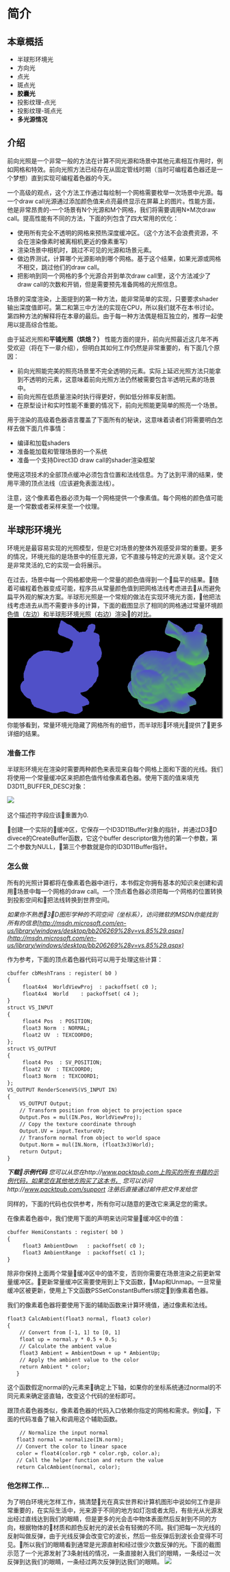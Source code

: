 # 简介

## 本章概括
* 半球形环境光
* 方向光
* 点光
* 斑点光
* **胶囊光**
* 投影纹理-点光
* 投影纹理-斑点光
* **多光源情况**

## 介绍

前向光照是一个非常一般的方法在计算不同光源和场景中其他元素相互作用时，例如网格和特效。前向光照方法已经存在从固定管线时期（当时可编程着色器还是一个梦想）直到实现可编程着色器的今天。

一个高级的观点，这个方法工作通过每绘制一个网格需要枚举一次场景中光源。每一个draw call光源通过添加颜色值来点亮最终显示在屏幕上的图片。性能方面，他是非常昂贵的-一个场景有N个光源和M个网格，我们将需要调用N×M次draw call。提高性能有不同的方法，下面的列包含了四大常用的优化：
* 使用所有完全不透明的网格来预热深度缓冲区。（这个方法不会浪费资源，不会在渲染像素时被离相机更近的像素重写）
* 渲染场景中相机时，跳过不可见的光源和场景元素。
* 做边界测试，计算哪个光源影响到哪个网格。基于这个结果，如果光源或网格不相交，跳过他们的draw call。
* 把影响到同一个网格的多个光源合并到单次draw call里，这个方法减少了draw call的次数和开销，但是需要预先准备网格的光照信息。

场景的深度渲染，上面提到的第一种方法，能非常简单的实现，只要要求shader输出深度值即可。第二和第三中方法的实现在CPU，所以我们就不在本书讨论。第四种方法的解释将在本章的最后。由于每一种方法偶是相互独立的，推荐一起使用以提高综合性能。

由于延迟光照和**平铺光照（烘焙？）** 性能方面的提升，前向光照最近这几年不再受欢迎（将在下一章介绍），但明白其如何工作仍然是非常重要的，有下面几个原因：
* 前向光照能完美的照亮场景里不完全透明的元素。实际上延迟光照方法只能拿到不透明的元素，这意味着前向光照方法仍然被需要包含半透明元素的场景中。
* 前向光照在低质量渲染时执行得更好，例如低分辨率反射图。
* 在原型设计和实时性能不重要的情况下，前向光照能更简单的照亮一个场景。

用于渲染的高级着色器语言覆盖了下面所有的秘诀，这意味着读者们将需要明白怎样去做下面几件事情：
* 编译和加载shaders
* 准备能加载和管理场景的一个系统
* 准备一个支持Direct3D draw call的shader渲染框架

使用这项技术的全部顶点缓冲必须包含位置和法线信息。为了达到平滑的结果，使用平滑的顶点法线（应该避免表面法线）。

注意，这个像素着色器必须为每一个网格提供一个像素值。每个网格的颜色值可能是一个常数或者采样来至一个纹理。

## 半球形环境光
环境光是最容易实现的光照模型，但是它对场景的整体外观感受非常的重要。更多的情况，环境光指的是场景中的任意光源，它不直接与特定的光源关联。这个定义是非常灵活的,它的实现一会将展示。

在过去，场景中每一个网格都使用一个常量的颜色值得到一个扁平的结果。随着可编程着色器变成可能，程序员从常量颜色值到把网格法线考虑进去从而避免扁平外观的解决方案。半球形光照是一个常规的做法在实现环境光方面，他把法线考虑进去从而不需要许多的计算，下面的截图显示了相同的网格通过常量环境颜色值（左边）和半球形环境光照（右边）渲染的对比。
![](https://raw.githubusercontent.com/childCoding/HLSL-Development-Cookbook-/master/image/1-1.jpg)
你能够看到，常量环境光隐藏了网格所有的细节，而半球形环境光提供了更多详细的结果。

### 准备工作
半球形环境光在渲染时需要两种颜色来表现来自每个网格上面和下面的光线。我们将使用一个常量缓冲区来把颜色值传给像素着色器。使用下面的值来填充D3D11_BUFFER_DESC对象：

![](https://raw.githubusercontent.com/childCoding/HLSL-Development-Cookbook-/master/image/1-2.jpg)

这个描述符字段应该重置为0.

创建一个实际的缓冲区，它保存一个ID3D11Buffer对象的指针，并通过D3D divece的CreateBuffer函数，它这个buffer descriptor做为他的第一个参数，第二个参数为NULL，第三个参数就是你的ID3D11Buffer指针。

### 怎么做
所有的光照计算都将在像素着色器中进行，本书假定你拥有基本的知识来创建和调用场景中每一个网格的draw call。一个顶点着色器必须把每一个网格的位置转换到投影空间和把法线转换到世界空间。

*如果你不熟悉3D图形学种的不同空间（坐标系），访问微软的MSDN你能找到所有的信息[http://msdn.microsoft.com/en-us/library/windows/desktop/bb206269%28v=vs.85%29.aspx](http://msdn.microsoft.com/en-us/library/windows/desktop/bb206269%28v=vs.85%29.aspx)*

作为参考，下面的顶点着色器代码可以用于处理这些计算：
```
cbuffer cbMeshTrans : register( b0 )
{
     float4x4  WorldViewProj  : packoffset( c0 );
     float4x4  World    : packoffset( c4 );
}
struct VS_INPUT
{
     float4 Pos  : POSITION;
     float3 Norm  : NORMAL;
     float2 UV  : TEXCOORD0;
};
struct VS_OUTPUT
{
     float4 Pos  : SV_POSITION;
     float2 UV  : TEXCOORD0;
     float3 Norm  : TEXCOORD1;
};
VS_OUTPUT RenderSceneVS(VS_INPUT IN)
{
    VS_OUTPUT Output;
    // Transform position from object to projection space
    Output.Pos = mul(IN.Pos, WorldViewProj);
    // Copy the texture coordinate through
    Output.UV = input.TextureUV;
    // Transform normal from object to world space
    Output.Norm = mul(IN.Norm, (float3x3)World);
    return Output;
}
```
***下载示例代码***
*您可以从您在http://www.packtpub.com上购买的所有书籍的示例代码，如果您在其他地方购买了这本书， 您可以访问http://www.packtpub.com/support 注册后直接通过邮件把文件发给您*

同样的，下面的代码也仅供参考，所有你可以随意的更改它来满足您的需求。

在像素着色器中，我们使用下面的声明来访问常量缓冲区中的值：
```
cbuffer HemiConstants : register( b0 )
{
     float3 AmbientDown   : packoffset( c0 );
     float3 AmbientRange  : packoffset( c1 );
}
```
除非你保持上面两个常量缓冲区中的值不变，否则你需要在场景渲染之前更新常量缓冲区。更新常量缓冲区需要使用到上下文函数，Map和Unmap。一旦常量缓冲区被更新，使用上下文函数PSSetConstantBuffers绑定到像素着色器。

我们的像素着色器将要使用下面的辅助函数来计算环境值，通过像素和法线。
```
float3 CalcAmbient(float3 normal, float3 color)
{
    // Convert from [-1, 1] to [0, 1]
    float up = normal.y * 0.5 + 0.5;
    // Calculate the ambient value
    float3 Ambient = AmbientDown + up * AmbientUp;
    // Apply the ambient value to the color
    return Ambient * color;
   }
```
这个函数假定normal的y元素来确定上下轴，如果你的坐标系统通过normal的不同元素来确定竖直轴，改变这个代码的坐标即可。

跟顶点着色器类似，像素着色器的代码入口依赖你指定的网格和需求。例如，下面的代码准备了输入和调用这个辅助函数。
```
    // Normalize the input normal
   float3 normal = normalize(IN.norm);
   // Convert the color to linear space
   color = float4(color.rgb * color.rgb, color.a);
   // Call the helper function and return the value
   return CalcAmbient(normal, color);
```
### 他怎样工作...
为了明白环境光怎样工作，搞清楚光在真实世界和计算机图形中说如何工作是非常重要的，在实际生活中，光来源于不同的地方如灯泡或者太阳，有些光从光源发出经过直线达到我们的眼睛，但是更多的光会击中物体表面然后反射到不同的方向，根据物体的材质和颜色反射光的波长会有轻微的不同。我们把每一次光线的反射叫做反弹，由于光线反弹会改变它的波长，然后一些反弹后到波长会变得不可见。所以我们的眼睛看到通常是光源直射和经过很少次数反弹的光。下面的截图示范了一个光源发射了3条射线的情况，一条直接射入我们的眼睛，一条经过一次反弹到达我们的眼睛，一条经过两次反弹到达我们的眼睛。
![](https://raw.githubusercontent.com/childCoding/HLSL-Development-Cookbook-/master/image/1-3.jpg)
